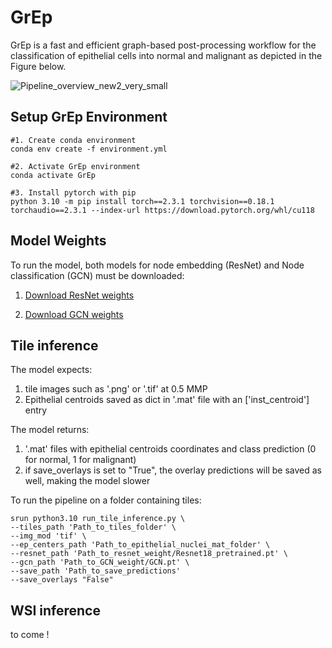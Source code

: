 # GrEp
GrEp is a fast and efficient graph-based post-processing workflow for the classification of epithelial cells into normal and malignant as depicted in the Figure below.

![Pipeline_overview_new2_very_small](https://github.com/user-attachments/assets/ae6c7570-e278-47aa-8c6b-2bc7f4bcdb5c)

## Setup GrEp Environment

```
#1. Create conda environment
conda env create -f environment.yml

#2. Activate GrEp environment
conda activate GrEp

#3. Install pytorch with pip
python 3.10 -m pip install torch==2.3.1 torchvision==0.18.1 torchaudio==2.3.1 --index-url https://download.pytorch.org/whl/cu118
```


## Model Weights
To run the model, both models for node embedding (ResNet) and Node classification (GCN) must be downloaded:

1. [Download ResNet weights][1]

2. [Download GCN weights][2] 

[1]: https://drive.google.com/file/d/1I1leCgrYVzH0jXH_B0rW7QO0_nBiOAao/view?usp=drive_link  "Download ResNet weights"
[2]: https://drive.google.com/file/d/1raq_bq2XZBQ7XtNLVyLUpF-_g-tzzZca/view?usp=drive_link  "Download GCN weights"


## Tile inference

The model expects: 
1. tile images such as '.png' or '.tif' at 0.5 MMP
2. Epithelial centroids saved as dict in '.mat' file with an ['inst_centroid'] entry

The model returns:
1. '.mat' files with epithelial centroids coordinates and class prediction (0 for normal, 1 for malignant)
2. if save_overlays is set to "True", the overlay predictions will be saved as well, making the model slower

To run the pipeline on a folder containing tiles: 

```
srun python3.10 run_tile_inference.py \
--tiles_path 'Path_to_tiles_folder' \
--img_mod 'tif' \
--ep_centers_path 'Path_to_epithelial_nuclei_mat_folder' \
--resnet_path 'Path_to_resnet_weight/Resnet18_pretrained.pt' \
--gcn_path 'Path_to_GCN_weight/GCN.pt' \
--save_path 'Path_to_save_predictions'
--save_overlays "False"
```



## WSI inference
to come !
